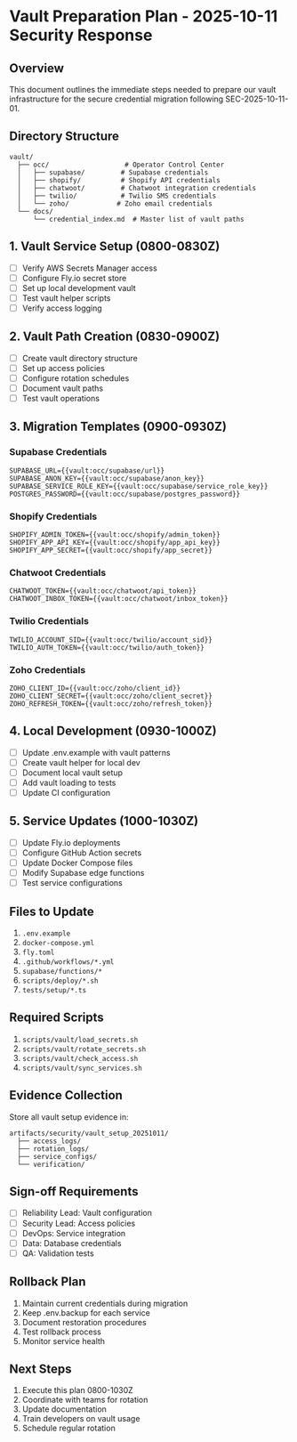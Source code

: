 # Vault Preparation Plan - 2025-10-11 Security Response

## Overview

This document outlines the immediate steps needed to prepare our vault infrastructure for the secure credential migration following SEC-2025-10-11-01.

## Directory Structure

```
vault/
  ├── occ/                   # Operator Control Center
  │   ├── supabase/         # Supabase credentials
  │   ├── shopify/          # Shopify API credentials
  │   ├── chatwoot/         # Chatwoot integration credentials
  │   ├── twilio/           # Twilio SMS credentials
  │   └── zoho/            # Zoho email credentials
  └── docs/
      └── credential_index.md  # Master list of vault paths
```

## 1. Vault Service Setup (0800-0830Z)

- [ ] Verify AWS Secrets Manager access
- [ ] Configure Fly.io secret store
- [ ] Set up local development vault
- [ ] Test vault helper scripts
- [ ] Verify access logging

## 2. Vault Path Creation (0830-0900Z)

- [ ] Create vault directory structure
- [ ] Set up access policies
- [ ] Configure rotation schedules
- [ ] Document vault paths
- [ ] Test vault operations

## 3. Migration Templates (0900-0930Z)

### Supabase Credentials

```env
SUPABASE_URL={{vault:occ/supabase/url}}
SUPABASE_ANON_KEY={{vault:occ/supabase/anon_key}}
SUPABASE_SERVICE_ROLE_KEY={{vault:occ/supabase/service_role_key}}
POSTGRES_PASSWORD={{vault:occ/supabase/postgres_password}}
```

### Shopify Credentials

```env
SHOPIFY_ADMIN_TOKEN={{vault:occ/shopify/admin_token}}
SHOPIFY_APP_API_KEY={{vault:occ/shopify/app_api_key}}
SHOPIFY_APP_SECRET={{vault:occ/shopify/app_secret}}
```

### Chatwoot Credentials

```env
CHATWOOT_TOKEN={{vault:occ/chatwoot/api_token}}
CHATWOOT_INBOX_TOKEN={{vault:occ/chatwoot/inbox_token}}
```

### Twilio Credentials

```env
TWILIO_ACCOUNT_SID={{vault:occ/twilio/account_sid}}
TWILIO_AUTH_TOKEN={{vault:occ/twilio/auth_token}}
```

### Zoho Credentials

```env
ZOHO_CLIENT_ID={{vault:occ/zoho/client_id}}
ZOHO_CLIENT_SECRET={{vault:occ/zoho/client_secret}}
ZOHO_REFRESH_TOKEN={{vault:occ/zoho/refresh_token}}
```

## 4. Local Development (0930-1000Z)

- [ ] Update .env.example with vault patterns
- [ ] Create vault helper for local dev
- [ ] Document local vault setup
- [ ] Add vault loading to tests
- [ ] Update CI configuration

## 5. Service Updates (1000-1030Z)

- [ ] Update Fly.io deployments
- [ ] Configure GitHub Action secrets
- [ ] Update Docker Compose files
- [ ] Modify Supabase edge functions
- [ ] Test service configurations

## Files to Update

1. `.env.example`
2. `docker-compose.yml`
3. `fly.toml`
4. `.github/workflows/*.yml`
5. `supabase/functions/*`
6. `scripts/deploy/*.sh`
7. `tests/setup/*.ts`

## Required Scripts

1. `scripts/vault/load_secrets.sh`
2. `scripts/vault/rotate_secrets.sh`
3. `scripts/vault/check_access.sh`
4. `scripts/vault/sync_services.sh`

## Evidence Collection

Store all vault setup evidence in:

```
artifacts/security/vault_setup_20251011/
  ├── access_logs/
  ├── rotation_logs/
  ├── service_configs/
  └── verification/
```

## Sign-off Requirements

- [ ] Reliability Lead: Vault configuration
- [ ] Security Lead: Access policies
- [ ] DevOps: Service integration
- [ ] Data: Database credentials
- [ ] QA: Validation tests

## Rollback Plan

1. Maintain current credentials during migration
2. Keep .env.backup for each service
3. Document restoration procedures
4. Test rollback process
5. Monitor service health

## Next Steps

1. Execute this plan 0800-1030Z
2. Coordinate with teams for rotation
3. Update documentation
4. Train developers on vault usage
5. Schedule regular rotation
